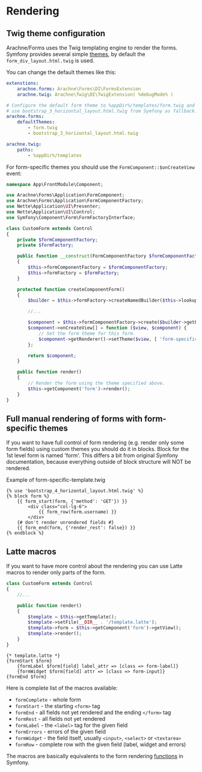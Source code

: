 Rendering
====


Twig theme configuration
----

Arachne/Forms uses the Twig templating engine to render the forms. Symfony provides several simple [themes](symfony.com/doc/current/form/form_customization.html), by default the `form_div_layout.html.twig` is used.

You can change the default themes like this:

```yml
extenstions:
    arachne.forms: Arachne\Forms\DI\FormsExtension
    arachne.twig: Arachne\Twig\DI\TwigExtension( %debugMode% )

# Configure the default form theme to %appDir%/templates/form.twig and
# use bootstrap_3_horizontal_layout.html.twig from Symfony as fallback.
arachne.forms:
    defaultThemes:
        - form.twig
        - bootstrap_3_horizontal_layout.html.twig

arachne.twig:
    paths:
        - %appDir%/templates
```

For form-specific themes you should use the `FormComponent::$onCreateView` event:

```php
namespace App\FrontModule\Component;

use Arachne\Forms\Application\FormComponent;
use Arachne\Forms\Application\FormComponentFactory;
use Nette\Application\UI\Presenter;
use Nette\Application\UI\Control;
use Symfony\Component\Form\FormFactoryInterface;

class CustomForm extends Control
{
    private $formComponentFactory;
    private $formFactory;

    public function __construct(FormComponentFactory $formComponentFactory, FormFactoryInterface $formFactory)
    {
        $this->formComponentFactory = $formComponentFactory;
        $this->formFactory = $formFactory;
    }

    protected function createComponentForm()
    {
        $builder = $this->formFactory->createNamedBuilder($this->lookupPath(Presenter::class), 'form', null, []);

        //...

        $component = $this->formComponentFactory->create($builder->getForm());
        $component->onCreateView[] = function ($view, $component) {
            // Set the form theme for this form.
            $component->getRenderer()->setTheme($view, [ 'form-specific-template.twig' ]);
        };

        return $component;
    }

    public function render()
    {
        // Render the form using the theme specified above.
        $this->getComponent('form')->render();
    }
}
```
Full manual rendering of forms with form-specific themes
----

If you want to have full control of form rendering (e.g. render only some form fields) using custom themes you should do it in blocks. Block for the 1st level form is named 'form'. This differs a bit from original Symfony documentation, because everything outside of block structure will NOT be rendered.

Example of form-specific-template.twig
```
{% use 'bootstrap_4_horizontal_layout.html.twig' %}
{% block form %}
    {{ form_start(form, {'method': 'GET'}) }}
        <div class="col-lg-6">
            {{ form_row(form.username) }}
        </div>
    {# don't render unrendered fields #}
    {{ form_end(form, {'render_rest': false}) }}
{% endblock %}
```

Latte macros
----

If you want to have more control about the rendering you can use Latte macros to render only parts of the form.

```php
class CustomForm extends Control
{
    //...

    public function render()
    {
        $template = $this->getTemplate();
        $template->setFile(__DIR__ . '/template.latte');
        $template->form = $this->getComponent('form')->getView();
        $template->render();
    }
}
```

```
{* template.latte *}
{formStart $form}
    {formLabel $form[field] label_attr => [class => form-label]}
    {formWidget $form[field] attr => [class => form-input]}
{formEnd $form}
```

Here is complete list of the macros available:

- `formComplete` - whole form
- `formStart` - the starting `<form>` tag
- `formEnd` - all fields not yet rendered and the ending `</form>` tag
- `formRest` - all fields not yet rendered
- `formLabel` - the `<label>` tag for the given field
- `formErrors` - errors of the given field
- `formWidget` - the field itself, usually `<input>`, `<select>` or `<textarea>`
- `formRow` - complete row with the given field (label, widget and errors)

The macros are basically equivalents to the form rendering [functions](http://symfony.com/doc/current/reference/forms/twig_reference.html) in Symfony.
